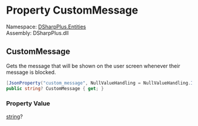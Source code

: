 # Property CustomMessage

Namespace: [DSharpPlus.Entities](DSharpPlus.Entities.md)  
Assembly: DSharpPlus.dll

## <a id="DSharpPlus_Entities_DiscordRuleActionMetadata_CustomMessage"></a>CustomMessage

Gets the message that will be shown on the user screen whenever their message is blocked.

```csharp
[JsonProperty("custom_message", NullValueHandling = NullValueHandling.Ignore)]
public string? CustomMessage { get; }
```

### Property Value

[string](https://learn.microsoft.com/dotnet/api/system.string)?

